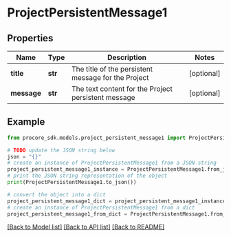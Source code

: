 # ProjectPersistentMessage1


## Properties

Name | Type | Description | Notes
------------ | ------------- | ------------- | -------------
**title** | **str** | The title of the persistent message for the Project | [optional] 
**message** | **str** | The text content for the Project persistent message | [optional] 

## Example

```python
from procore_sdk.models.project_persistent_message1 import ProjectPersistentMessage1

# TODO update the JSON string below
json = "{}"
# create an instance of ProjectPersistentMessage1 from a JSON string
project_persistent_message1_instance = ProjectPersistentMessage1.from_json(json)
# print the JSON string representation of the object
print(ProjectPersistentMessage1.to_json())

# convert the object into a dict
project_persistent_message1_dict = project_persistent_message1_instance.to_dict()
# create an instance of ProjectPersistentMessage1 from a dict
project_persistent_message1_from_dict = ProjectPersistentMessage1.from_dict(project_persistent_message1_dict)
```
[[Back to Model list]](../README.md#documentation-for-models) [[Back to API list]](../README.md#documentation-for-api-endpoints) [[Back to README]](../README.md)


